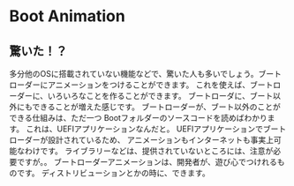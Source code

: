 # Boot Animation

## 驚いた！？

多分他のOSに搭載されていない機能などで、驚いた人も多いでしょう。ブートローダーにアニメーションをつけることができます。
これを使えば、ブートローダーに、いろいろなことを作ることができます。
ブートローダに、ブート以外にもできることが増えた感じです。
ブートローダーが、ブート以外のことができる仕組みは、ただ一つ
Bootフォルダーのソースコードを読めばわかります。
これは、UEFIアプリケーションなんだと。
UEFIアプリケーションでブートローダーが設計されているため、
アニメーションもインターネットも事実上可能なわけです。
ライブラリーなどは、提供されていないところには、注意が必要ですが。。
ブートローダーアニメーションは、開発者が、遊び心でつけれるものです。
ディストリビューションとかの時に、できます。
